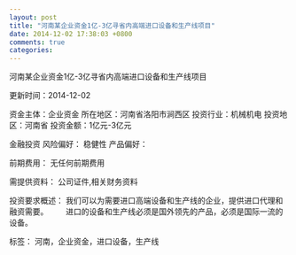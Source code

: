 ```yaml
---
layout: post
title: "河南某企业资金1亿-3亿寻省内高端进口设备和生产线项目"
date: 2014-12-02 17:38:03 +0800
comments: true
categories: 
---
```

河南某企业资金1亿-3亿寻省内高端进口设备和生产线项目



更新时间：2014-12-02

资金主体：企业资金
所在地区：河南省洛阳市涧西区
投资行业：机械机电
投资地区：河南省
投资金额：1亿元-3亿元

金融投资
风险偏好：
                            稳健性 
                                                                                产品偏好：

前期费用：
无任何前期费用

需提供资料：
公司证件,相关财务资料

投资要求概述：
我们可以为需要进口高端设备和生产线的企业，提供进口代理和融资需要。
　　进口的设备和生产线必须是国外领先的产品，必须是国际一流的设备。

标签：
河南，企业资金，进口设备，生产线

